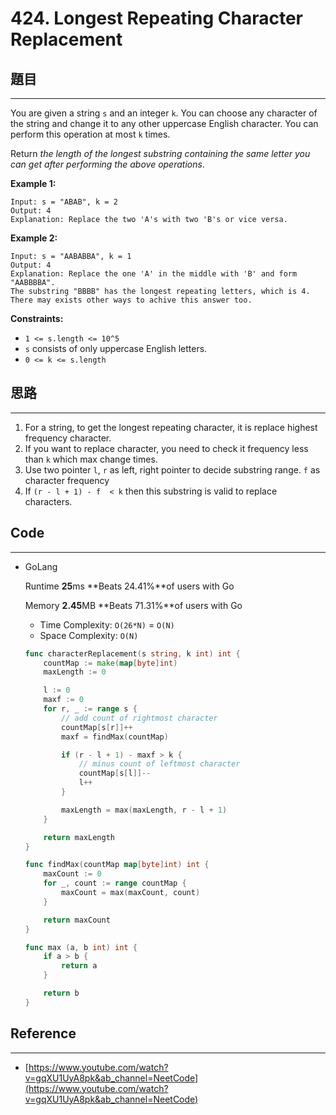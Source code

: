 # 424. Longest Repeating Character Replacement

## 題目

---

You are given a string `s` and an integer `k`. You can choose any character of the string and change it to any other uppercase English character. You can perform this operation at most `k` times.

Return *the length of the longest substring containing the same letter you can get after performing the above operations*.

**Example 1:**

```
Input: s = "ABAB", k = 2
Output: 4
Explanation: Replace the two 'A's with two 'B's or vice versa.

```

**Example 2:**

```
Input: s = "AABABBA", k = 1
Output: 4
Explanation: Replace the one 'A' in the middle with 'B' and form "AABBBBA".
The substring "BBBB" has the longest repeating letters, which is 4.
There may exists other ways to achive this answer too.
```

**Constraints:**

- `1 <= s.length <= 10^5`
- `s` consists of only uppercase English letters.
- `0 <= k <= s.length`

## 思路

---

1. For a string, to get the longest repeating character, it is replace highest frequency character.
2. If you want to replace character, you need to check it  frequency less than `k` which  max change times.
3. Use two pointer `l`, `r`  as left, right pointer to decide substring range. `f` as character frequency
4. If `(r - l + 1) - f  < k` then this substring is valid to replace characters.

## Code

---

- GoLang
    
    Runtime **25**ms **Beats 24.41%**of users with Go
    
    Memory **2.45**MB **Beats 71.31%**of users with Go
    
    - Time Complexity: `O(26*N)` = `O(N)`
    - Space Complexity: `O(N)`
    
    ```go
    func characterReplacement(s string, k int) int {
        countMap := make(map[byte]int)
        maxLength := 0
    
        l := 0
        maxf := 0
        for r, _ := range s {
            // add count of rightmost character
            countMap[s[r]]++
            maxf = findMax(countMap)
    
            if (r - l + 1) - maxf > k {
                // minus count of leftmost character
                countMap[s[l]]--
                l++
            }
    
            maxLength = max(maxLength, r - l + 1)
        }
    
        return maxLength
    }
    
    func findMax(countMap map[byte]int) int {
        maxCount := 0
        for _, count := range countMap {
            maxCount = max(maxCount, count)
        }
    
        return maxCount
    }
    
    func max (a, b int) int {
        if a > b {
            return a
        }
    
        return b
    }
    ```
    

## Reference

---

- [https://www.youtube.com/watch?v=gqXU1UyA8pk&ab_channel=NeetCode](https://www.youtube.com/watch?v=gqXU1UyA8pk&ab_channel=NeetCode)